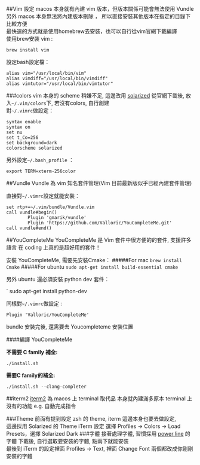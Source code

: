 ##Vim 設定
macos 本身就有內建 vim 版本，但版本關係可能會無法使用 Vundle   
另外 macos 本身無法將內建版本刪除 ，
所以直接安裝其他版本在指定的目錄下比較方便  
最快速的方式就是使用homebrew去安裝，也可以自行從vim官網下載編譯  
使用brew安裝 vim :  

`brew install vim`  

設定bash設定檔：

```
alias vim="/usr/local/bin/vim"    
alias vimdiff="/usr/local/bin/vimdiff"      
alias vimtutor="/usr/local/bin/vimtutor"
```

###colors
vim 本身的 scheme 稍嫌不足, 這邊改用 [solarized](http://ethanschoonover.com/solarized)	
從官網下載後, 放入`~/.vim/colors`下, 若沒有colors, 自行創建  
對`~/.vimrc`做設定：

```
syntax enable	
syntax on		
set nu 	
set t_Co=256	
set background=dark	
colorscheme solarized
```  	
另外設定`~/.bash_profile` ：

`export TERM=xterm-256color`

##Vundle
Vundle 為 vim  知名套件管理(Vim 目前最新版似乎已經內建套件管理)

直接對`~/.vimrc`設定就能安裝：	

```
set rtp+=~/.vim/bundle/Vundle.vim
call vundle#begin()
		Plugin 'gmarik/vundle'
		Plugin 'https://github.com/Valloric/YouCompleteMe.git'
call vundle#end()
```	

##YouCompleteMe
YouCompleteMe 是 Vim 套件中很方便的的套件, 支援許多語言
在 coding 上真的是超好用的套件！

安裝 YouCompleteMe, 需要先安裝Cmake：
#####For mac 
`brew install Cmake`
#####For ubuntu 
`sudo apt-get install build-essential cmake`

另外 ubuntu 還必須安裝 python dev 套件：

` sudo apt-get install python-dev

同樣對`~/.vimrc`做設定 :

`Plugin 'Valloric/YouCompleteMe'`

 bundle 安裝完後, 還需要去 Youcompleteme 安裝位置
 
####編譯 YouCompleteMe

**不需要 C family 補全:**

`./install.sh `

**需要C family的補全:**

`./install.sh --clang-completer`


##iterm2
[iterm2](https://www.iterm2.com/) 為 macos 上 terminal 取代品
本身就內建滿多原本 terminal 上沒有的功能 e.g. 自動完成指令


###Theme
前面有提到設定 zsh 的 theme, iterm 這邊本身也要去做設定,  
這邊採用 Solarized 的 Theme
iTerm 設定 選擇 Profiles -> Colors -> Load Presets，選擇 Solarized Dark
###字體
接著處理字體, 習慣採用 [power line](https://github.com/supermarin/powerline-fonts) 的字體
下載後, 自行選取要安裝的字體, 點兩下就能安裝  
最後到 iTerm 的設定裡面 Profiles -> Text, 裡面 Change Font 兩個都改成你剛剛安裝的字體
